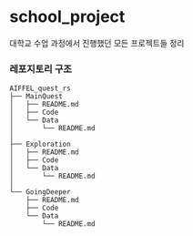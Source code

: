 # school_project
대학교 수업 과정에서 진행했던 모든 프로젝트들 정리
### 레포지토리 구조
```  
AIFFEL_quest_rs  
├── MainQuest  
│   ├── README.md  
│   ├── Code  
│   └── Data  
│       └── README.md  
│  
├── Exploration  
│   ├── README.md
│   ├── Code  
│   └── Data    
│       └── README.md  
│   
└── GoingDeeper  
    ├── README.md
    ├── Code  
    └── Data  
        └── README.md   
``` 

